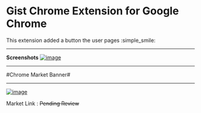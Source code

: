 # Gist Chrome Extension for Google Chrome
This extension added a button the user pages :simple_smile:

___

**Screenshots**
[![image](http://i.hizliresim.com/l1bnbr.jpg)](http://hizliresim.com/l1bnbr)
___
#Chrome Market Banner#
___
[![image](http://i.hizliresim.com/VY343v.jpg)](http://hizliresim.com/VY343v)

Market Link : ~~Pending Review~~
